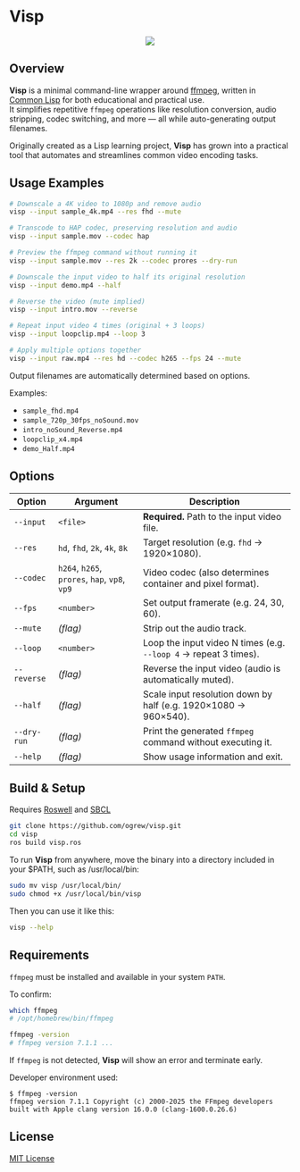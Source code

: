 # Visp

<p align="center">
  <img src="https://github.com/user-attachments/assets/22a5fa59-f266-485c-aa3b-e83ddb992c7c" />
</p>

## Overview

**Visp** is a minimal command-line wrapper around [ffmpeg](https://ffmpeg.org), written in [Common Lisp](https://common-lisp.net) for both educational and practical use.  
It simplifies repetitive `ffmpeg` operations like resolution conversion, audio stripping, codec switching, and more — all while auto-generating output filenames.

Originally created as a Lisp learning project, **Visp** has grown into a practical tool that automates and streamlines common video encoding tasks.

## Usage Examples

```bash
# Downscale a 4K video to 1080p and remove audio
visp --input sample_4k.mp4 --res fhd --mute

# Transcode to HAP codec, preserving resolution and audio
visp --input sample.mov --codec hap

# Preview the ffmpeg command without running it
visp --input sample.mov --res 2k --codec prores --dry-run

# Downscale the input video to half its original resolution
visp --input demo.mp4 --half

# Reverse the video (mute implied)
visp --input intro.mov --reverse

# Repeat input video 4 times (original + 3 loops)
visp --input loopclip.mp4 --loop 3

# Apply multiple options together
visp --input raw.mp4 --res hd --codec h265 --fps 24 --mute
```

Output filenames are automatically determined based on options.

Examples:

- `sample_fhd.mp4`
- `sample_720p_30fps_noSound.mov`
- `intro_noSound_Reverse.mp4`
- `loopclip_x4.mp4`
- `demo_Half.mp4`

## Options

| Option      | Argument                                      | Description                                                      |
| ----------- | --------------------------------------------- | ---------------------------------------------------------------- |
| `--input`   | `<file>`                                      | **Required.** Path to the input video file.                      |
| `--res`     | `hd`, `fhd`, `2k`, `4k`, `8k`                 | Target resolution (e.g. `fhd` → 1920×1080).                      |
| `--codec`   | `h264`, `h265`, `prores`, `hap`, `vp8`, `vp9` | Video codec (also determines container and pixel format).        |
| `--fps`     | `<number>`                                    | Set output framerate (e.g. 24, 30, 60).                          |
| `--mute`    | _(flag)_                                      | Strip out the audio track.                                       |
| `--loop`    | `<number>`                                    | Loop the input video N times (e.g. `--loop 4` → repeat 3 times). |
| `--reverse` | _(flag)_                                      | Reverse the input video (audio is automatically muted).          |
| `--half`    | _(flag)_                                      | Scale input resolution down by half (e.g. 1920×1080 → 960×540).  |
| `--dry-run` | _(flag)_                                      | Print the generated `ffmpeg` command without executing it.       |
| `--help`    | _(flag)_                                      | Show usage information and exit.                                 |

## Build & Setup

Requires [Roswell](https://github.com/roswell/roswell) and [SBCL](http://www.sbcl.org)

```bash
git clone https://github.com/ogrew/visp.git
cd visp
ros build visp.ros
```

To run **Visp** from anywhere, move the binary into a directory included in your $PATH, such as /usr/local/bin:

```bash
sudo mv visp /usr/local/bin/
sudo chmod +x /usr/local/bin/visp
```

Then you can use it like this:

```bash
visp --help
```

## Requirements

`ffmpeg` must be installed and available in your system `PATH`.

To confirm:

```bash
which ffmpeg
# /opt/homebrew/bin/ffmpeg

ffmpeg -version
# ffmpeg version 7.1.1 ...
```

If `ffmpeg` is not detected, **Visp** will show an error and terminate early.

Developer environment used:

```
$ ffmpeg -version
ffmpeg version 7.1.1 Copyright (c) 2000-2025 the FFmpeg developers
built with Apple clang version 16.0.0 (clang-1600.0.26.6)
```

## License

[MIT License](https://github.com/ogrew/visp/blob/main/LICENSE)
